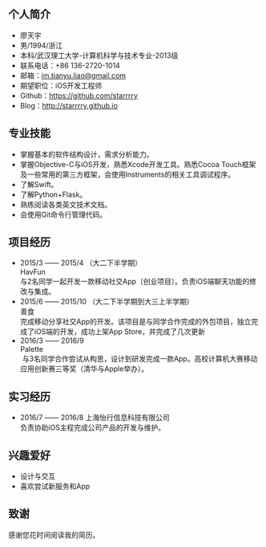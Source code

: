 ## 个人简介
- 廖天宇
- 男/1994/浙江
- 本科/武汉理工大学-计算机科学与技术专业-2013级
- 联系电话：+86 136-2720-1014
- 邮箱：im.tianyu.liao@gmail.com
- 期望职位：iOS开发工程师
- Github：https://github.com/starrrry
- Blog：http://starrrry.github.io

## 专业技能
- 掌握基本的软件结构设计，需求分析能力。
- 掌握Objective-C与iOS开发，熟悉Xcode开发工具。熟悉Cocoa Touch框架及一些常用的第三方框架，会使用Instruments的相关工具调试程序。
- 了解Swift。
- 了解Python+Flask。
- 熟练阅读各类英文技术文档。
- 会使用Git命令行管理代码。

## 项目经历
- 2015/3 —— 2015/4 （大二下半学期）   
  HavFun    
  与2名同学一起开发一款移动社交App（创业项目）。负责iOS端聊天功能的修改与集成。   
- 2015/6 —— 2015/10 （大二下半学期到大三上半学期）   
  善食   
  完成移动分享社交App的开发。该项目是与同学合作完成的外包项目，独立完成了iOS端的开发，成功上架App Store，并完成了几次更新 
- 2016/3 —— 2016/9  
  Palette  
  与3名同学合作尝试从构思，设计到研发完成一款App。高校计算机大赛移动应用创新赛三等奖（清华与Apple举办）。

## 实习经历
- 2016/7 —— 2016/8 上海怡行信息科技有限公司    
	负责协助iOS主程完成公司产品<YOLOBOO>的开发与维护。
  
## 兴趣爱好
- 设计与交互
- 喜欢尝试新服务和App

## 致谢
感谢您花时间阅读我的简历。
